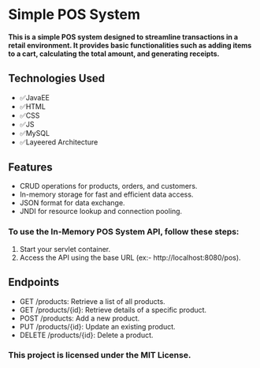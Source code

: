 <h1>Simple POS System</h1>

<h4>This is a simple POS system designed to streamline transactions in a retail environment. It provides basic functionalities such as adding items to a cart, calculating the total amount, and generating receipts.</h4>

<h2>Technologies Used</h2>
<ul>
  <li>✅JavaEE</li>
  <li>✅HTML</li>
  <li>✅CSS</li>
  <li>✅JS</li>
  <li>✅MySQL</li>
  <li>✅Layeered Architecture</li>
</ul>

<h2>Features</h2>
<ul>
  <li>CRUD operations for products, orders, and customers.</li>
  <li>In-memory storage for fast and efficient data access.</li>
  <li>JSON format for data exchange.</li>
  <li>JNDI for resource lookup and connection pooling.</li>
</ul>

<h3>To use the In-Memory POS System API, follow these steps:</h3>
<ol>
  <li>Start your servlet container.</li>
  <li>Access the API using the base URL (ex:- http://localhost:8080/pos).</li>
</ol>

<h2>Endpoints</h2>
<ul>
  <li>GET /products: Retrieve a list of all products.</li>
  <li>GET /products/{id}: Retrieve details of a specific product.</li>
  <li>POST /products: Add a new product.</li>
  <li>PUT /products/{id}: Update an existing product.</li>
  <li>DELETE /products/{id}: Delete a product.</li>
</ul>

<h3>This project is licensed under the MIT License.</h3>
